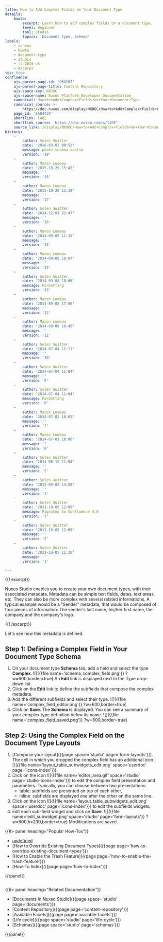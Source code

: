 ```yaml
---
title: How to Add Complex Fields on Your Document Type
details:
    howto:
        excerpt: Learn how to add complex fields on a document type.
        level: Beginner
        tool: Studio
        topics: 'Document type, Schema'
labels:
    - schema
    - howto
    - document-type
    - studio
    - lts2015-ok
    - excerpt
toc: true
confluence:
    ajs-parent-page-id: '950287'
    ajs-parent-page-title: Content Repository
    ajs-space-key: NXDOC
    ajs-space-name: Nuxeo Platform Developer Documentation
    canonical: How+to+Add+Complex+Fields+on+Your+Document+Type
    canonical_source: >-
        https://doc.nuxeo.com/display/NXDOC/How+to+Add+Complex+Fields+on+Your+Document+Type
    page_id: '8684439'
    shortlink: l4OE
    shortlink_source: 'https://doc.nuxeo.com/x/l4OE'
    source_link: /display/NXDOC/How+to+Add+Complex+Fields+on+Your+Document+Type
history:
    - 
        author: Solen Guitter
        date: '2016-03-02 08:52'
        message: pdate schema sectio
        version: '19'
    - 
        author: Manon Lumeau
        date: '2015-10-29 15:42'
        message: ''
        version: '18'
    - 
        author: Manon Lumeau
        date: '2015-10-29 15:38'
        message: ''
        version: '17'
    - 
        author: Solen Guitter
        date: '2014-12-01 21:47'
        message: ''
        version: '16'
    - 
        author: Manon Lumeau
        date: '2014-09-09 11:15'
        message: ''
        version: '15'
    - 
        author: Manon Lumeau
        date: '2014-09-08 18:07'
        message: ''
        version: '14'
    - 
        author: Solen Guitter
        date: '2014-09-08 18:06'
        message: Formatting
        version: '13'
    - 
        author: Manon Lumeau
        date: '2014-09-08 17:56'
        message: ''
        version: '12'
    - 
        author: Manon Lumeau
        date: '2014-09-08 16:45'
        message: ''
        version: '11'
    - 
        author: Solen Guitter
        date: '2014-07-04 11:11'
        message: ''
        version: '10'
    - 
        author: Solen Guitter
        date: '2014-07-04 11:04'
        message: ''
        version: '9'
    - 
        author: Solen Guitter
        date: '2014-07-04 11:04'
        message: Formatting
        version: '8'
    - 
        author: Manon Lumeau
        date: '2014-07-02 16:02'
        message: ''
        version: '7'
    - 
        author: Manon Lumeau
        date: '2014-07-01 18:06'
        message: ''
        version: '6'
    - 
        author: Solen Guitter
        date: '2014-06-12 11:54'
        message: ''
        version: '5'
    - 
        author: Solen Guitter
        date: '2013-09-02 14:50'
        message: ''
        version: '4'
    - 
        author: Solen Guitter
        date: '2011-10-05 12:05'
        message: Migrated to Confluence 4.0
        version: '3'
    - 
        author: Solen Guitter
        date: '2011-10-05 12:05'
        message: ''
        version: '2'
    - 
        author: Solen Guitter
        date: '2011-10-05 11:30'
        message: ''
        version: '1'

---
```

{{! excerpt}}

Nuxeo Studio enables you to create your own document types, with their associated metadata. Metadata can be simple text fields, dates, text areas, etc. They can also be more complex with several related informations. A typical example would be a "Sender" metadata, that would be composed of four pieces of information: The sender's last name, his/her first name, the company and the company's logo.

{{! /excerpt}}

Let's see how this metadata is defined.

## Step 1: Defining a Complex Field in Your Document Type Schema

1.  On your document type **Schema** tab, add a field and select the type **Complex**.
    ![]({{file name='schema_complex_field.png'}} ?w=600,border=true)
    An **Edit** link is displayed next to the Type drop-down list.
2.  Click on the **Edit** link to define the subfields that compose the complex metadata.
3.  Add the different subfields and select their type.
    ![]({{file name='complex_field_editor.png'}} ?w=600,border=true)
4.  Click on **Save**.
    The **Schema** is displayed. You can see a summary of your complex type definition below its name.
    ![]({{file name='complex_field_saved.png'}} ?w=600,border=true)

## Step 2: Using the Complex Field on the Document Type Layouts

1.  [Compose your layout]({{page space='studio' page='form-layouts'}}).
    The cell in which you dropped the complex field has an additional icon ![]({{file name='layout_table_subwidgets_edit.png' space='userdoc' page='icons-index'}}).
2.  Click on the icon ![]({{file name='editor_area.gif' space='studio' page='studio-icons-index'}}) to edit the complex field presentation and parameters. Typically, you can choose between two presentations:
    *   table: subfields are presented on top of each other,
    *   inline: subfields are displayed one after the other on the same line.
3.  Click on the icon ![]({{file name='layout_table_subwidgets_edit.png' space='userdoc' page='icons-index'}}) to edit the subfields widgets.
4.  Edit each sub-field widget and click on **Save**.
    ![]({{file name='edit_subwidget.png' space='studio' page='form-layouts'}} ?w=600,h=230,border=true)
    Modifications are saved.

<div class="row" data-equalizer="" data-equalize-on="medium">

<div class="column medium-6">{{#> panel heading="Popular How-Tos"}}

*   [undefined]({{page}})
*   [How to Override Existing Document Types]({{page page='how-to-override-existing-document-types'}})
*   [How to Enable the Trash Feature]({{page page='how-to-enable-the-trash-feature'}})
*   [How-To Index]({{page page='how-to-index'}})

{{/panel}}</div>

<div class="column medium-6">{{#> panel heading="Related Documentation"}}

*   [Documents in Nuxeo Studio]({{page space='studio' page='documents'}})
*   [Content Repository]({{page page='content-repository'}})
*   [Available Facets]({{page page='available-facets'}})
*   [Life cycle]({{page space='studio' page='life-cycle'}})
*   [Schemas]({{page space='studio' page='schemas'}})

{{/panel}}</div>

</div>